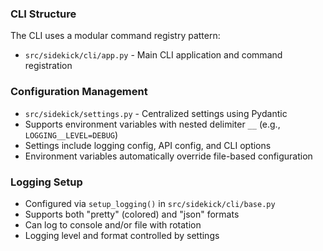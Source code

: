 ### CLI Structure
The CLI uses a modular command registry pattern:

- `src/sidekick/cli/app.py` - Main CLI application and command registration

### Configuration Management
- `src/sidekick/settings.py` - Centralized settings using Pydantic
- Supports environment variables with nested delimiter `__` (e.g., `LOGGING__LEVEL=DEBUG`)
- Settings include logging config, API config, and CLI options
- Environment variables automatically override file-based configuration

### Logging Setup
- Configured via `setup_logging()` in `src/sidekick/cli/base.py`
- Supports both "pretty" (colored) and "json" formats
- Can log to console and/or file with rotation
- Logging level and format controlled by settings
